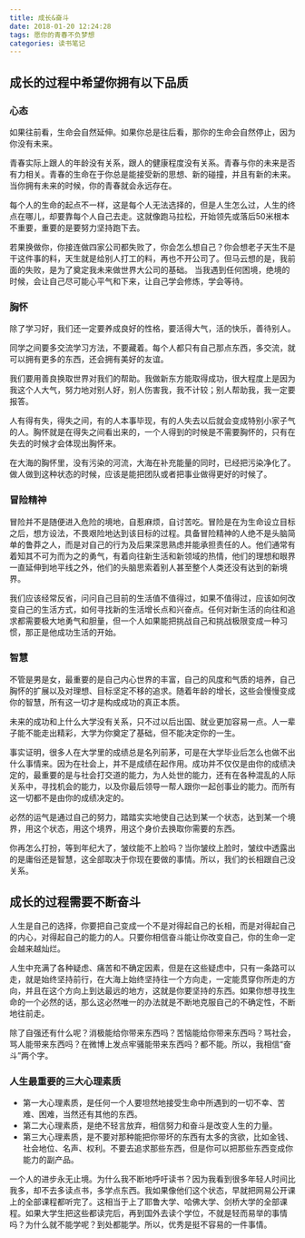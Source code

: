 ```yaml
---
title: 成长&奋斗
date: 2018-01-20 12:24:28
tags: 愿你的青春不负梦想
categories: 读书笔记
---
```

## 成长的过程中希望你拥有以下品质
### 心态
如果往前看，生命会自然延伸。如果你总是往后看，那你的生命会自然停止，因为你没有未来。

青春实际上跟人的年龄没有关系，跟人的健康程度没有关系。青春与你的未来是否有力相关。青春的生命在于你总是能接受新的思想、新的碰撞，并且有新的未来。当你拥有未来的时候，你的青春就会永远存在。

每个人的生命的起点不一样，这是每个人无法选择的，但是人生怎么过，人生的终点在哪儿，却要靠每个人自己去走。这就像跑马拉松，开始领先或落后50米根本不重要，重要的是要努力坚持跑下去。

若果换做你，你接连做四家公司都失败了，你会怎么想自己？你会想老子天生不是干这件事的料，天生就是给别人打工的料，再也不开公司了。但马云想的是，我前面的失败，是为了奠定我未来做世界大公司的基础。
当我遇到任何困境，绝境的时候，会让自己尽可能心平气和下来，让自己学会修炼，学会等待。
### 胸怀
除了学习好，我们还一定要养成良好的性格，要活得大气，活的快乐，善待别人。

同学之间要多交流学习方法，不要藏着。每个人都只有自己那点东西，多交流，就可以拥有更多的东西，还会拥有美好的友谊。

我们要用善良换取世界对我们的帮助。我做新东方能取得成功，很大程度上是因为我这个人大气，努力地对别人好，别人伤害我，我不计较；别人帮助我，我一定要报答。

人有得有失，得失之间，有的人本事毕现，有的人失去以后就会变成特别小家子气的人。胸怀就是在得失之间看出来的，一个人得到的时候是不需要胸怀的，只有在失去的时候才会体现出胸怀来。

在大海的胸怀里，没有污染的河流，大海在补充能量的同时，已经把污染净化了。做人做到这种状态的时候，应该是能把团队或者把事业做得更好的时候了。
### 冒险精神
冒险并不是随便进入危险的境地，自惹麻烦，自讨苦吃。冒险是在为生命设立目标之后，想方设法，不畏艰险地达到该目标的过程。具备冒险精神的人绝不是头脑简单的鲁莽之人，而是对自己的行为及后果深思熟虑并能承担责任的人。他们通常有着知其不可为而为之的勇气，有着向往新生活和新领域的热情，他们的理想和眼界一直延伸到地平线之外，他们的头脑思索着别人甚至整个人类还没有达到的新境界。

我们应该经常反省，问问自己目前的生活值不值得过，如果不值得过，应该如何改变自己的生活方式，如何寻找新的生活增长点和兴奋点。任何对新生活的向往和追求都需要极大地勇气和胆量，但一个人如果能把挑战自己和挑战极限变成一种习惯，那正是他成功生活的开始。
### 智慧
不管是男是女，最重要的是自己内心世界的丰富，自己的风度和气质的培养，自己胸怀的扩展以及对理想、目标坚定不移的追求。随着年龄的增长，这些会慢慢变成你的智慧，所有这一切才是构成成功的真正本质。

未来的成功和上什么大学没有关系，只不过以后出国、就业更加容易一点。人一辈子能不能走出精彩，大学为你奠定了基础，但不能决定你的一生。

事实证明，很多人在大学里的成绩总是名列前茅，可是在大学毕业后怎么也做不出什么事情来。因为在社会上，并不是成绩在起作用。成功并不仅仅是由你的成绩决定的，最重要的是与社会打交道的能力，为人处世的能力，还有在各种混乱的人际关系中，寻找机会的能力，以及你最后领导一帮人跟你一起创事业的能力。而所有这一切都不是由你的成绩决定的。

必然的运气是通过自己的努力，踏踏实实地使自己达到某一个状态，达到某一个境界，用这个状态，用这个境界，用这个身价去换取你需要的东西。

你再怎么打扮，等到年纪大了，皱纹能不上脸吗？当你皱纹上脸时，皱纹中透露出的是庸俗还是智慧，这全部取决于你现在要做的事情。所以，我们的长相跟自己没关系。

## 成长的过程需要不断奋斗

人生是自己的选择，你要把自己变成一个不是对得起自己的长相，而是对得起自己的内心，对得起自己的能力的人。只要你相信奋斗能让你改变自己，你的生命一定会越来越灿烂。

人生中充满了各种疑虑、痛苦和不确定因素，但是在这些疑虑中，只有一条路可以走，就是始终坚持前行，在大海上始终坚持往一个方向走，一定能贯穿你所走的方向，并且在这个方向上到达最远的地方，这就是你要坚持的东西。如果你想寻找生命的一个必然的话，那么这必然唯一的办法就是不断地克服自己的不确定性，不断地往前走。

除了自强还有什么呢？消极能给你带来东西吗？苦恼能给你带来东西吗？骂社会，骂人能带来东西吗？在微博上发点牢骚能带来东西吗？都不能。所以，我相信“奋斗”两个字。

### 人生最重要的三大心理素质
- 第一大心理素质，是任何一个人要坦然地接受生命中所遇到的一切不幸、苦难、困难，当然还有其他的东西。
- 第二大心理素质，是绝不轻言放弃，相信努力和奋斗是改变人生的力量。
- 第三大心理素质，是不要对那种能把你带坏的东西有太多的贪欲，比如金钱、社会地位、名声、权利。不要去追求那些东西，但是你可以把那些东西变成你能力的副产品。


一个人的进步永无止境。为什么我不断地呼吁读书？因为我看到很多年轻人时间比我多，却不去多读点书，多学点东西。我如果像他们这个状态，早就把网易公开课上的全部课程都听完了。这相当于上了耶鲁大学、哈佛大学、剑桥大学的全部课程。如果大学生把这些都读完后，再到国外去读个学位，不就是轻而易举的事情吗？为什么就不能学呢？到处都能学。所以，优秀是挺不容易的一件事情。
